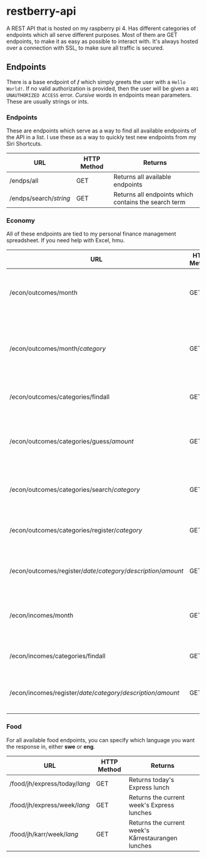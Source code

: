# restberry-api
A REST API that is hosted on my raspberry pi 4. Has different categories of endpoints which all serve different purposes. Most of them are GET endpoints, to make it as easy as possible to interact with. It's always hosted over a connection with SSL, to make sure all traffic is secured.

## Endpoints

There is a base endpoint of **/** which simply greets the user with a `Hello World!`.
If no valid authorization is provided, then the user will be given a `401 UNAUTHORIZED ACCESS` error.
*Cursive* words in endpoints mean parameters. These are usually strings or ints.

### Endpoints

These are endpoints which serve as a way to find all available endpoints of the API in a list. I use these as a way to quickly
test new endpoints from my Siri Shortcuts.

URL | HTTP Method | Returns
------------ | ------------- | -------------
/endps/all | GET | Returns all available endpoints
/endps/search/*string* | GET | Returns all endpoints which contains the search term

### Economy

All of these endpoints are tied to my personal finance management spreadsheet. If you need help with Excel, hmu.

URL | HTTP Method | Returns
------------ | ------------- | -------------
/econ/outcomes/month | GET | Returns this month's outcome result, balance and budget
/econ/outcomes/month/*category* | GET | Returns this month's result, balance, budget and average for specific category
/econ/outcomes/categories/findall | GET | Returns all available categories for outcomes
/econ/outcomes/categories/guess/*amount* | GET | Returns a list of categories that the specified amount might be registered as
/econ/outcomes/categories/search/*category* | GET | Returns a list of categories that match the specified search string
/econ/outcomes/categories/register/*category* | GET | Registers a new category to be used for outcomes
/econ/outcomes/register/*date*/*category*/*description*/*amount* | GET | Registers the specified outcome to the spreadsheet
/econ/incomes/month | GET | Returns this month's income result, balance and budget
/econ/incomes/categories/findall | GET | Returns all available categories for incomes
/econ/incomes/register/*date*/*category*/*description*/*amount* | GET | Registers the specified income to the spreadsheets

### Food

For all available food endpoints, you can specify which language you want the response in, either **swe** or **eng**.

URL | HTTP Method | Returns
------------ | ------------- | -------------
/food/jh/express/today/*lang* | GET | Returns today's Express lunch
/food/jh/express/week/*lang* | GET | Returns the current week's Express lunches
/food/jh/karr/week/*lang* | GET | Returns the current week's Kårrestaurangen lunches
